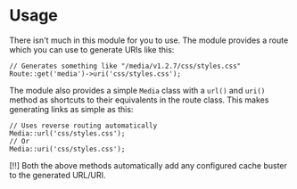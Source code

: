 # Usage

There isn't much in this module for you to use. The module provides a route which you can use to generate URIs like this:

	// Generates something like "/media/v1.2.7/css/styles.css"
	Route::get('media')->uri('css/styles.css');

The module also provides a simple `Media` class with a `url()` and `uri()` method as shortcuts to their equivalents in the route class. This makes generating links as simple as this:

	// Uses reverse routing automatically
	Media::url('css/styles.css');
	// Or
	Media::uri('css/styles.css');

[!!] Both the above methods automatically add any configured cache buster to the generated URL/URI.